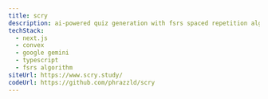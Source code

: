 ```yaml
---
title: scry
description: ai-powered quiz generation with fsrs spaced repetition algorithm for optimized long-term learning and retention
techStack:
  - next.js
  - convex
  - google gemini
  - typescript
  - fsrs algorithm
siteUrl: https://www.scry.study/
codeUrl: https://github.com/phrazzld/scry
---
```

